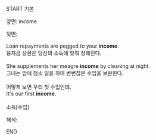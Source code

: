 START
기본

앞면:
income


뒷면:
<div>Loan repayments are pegged to your <strong>income</strong>. </div><div><div>융자금 상환은 당신의 소득에 맞춰 정해진다.</div></div><div><br></div><div><div>She supplements her meagre <strong>income</strong> by cleaning at night. </div><div><div>그녀는 밤에 청소 일을 하여 변변찮은 수입을 보완한다.</div></div></div><div><br></div><div><div><div><span>어떻게 보면 우리 첫 수입인데.</span></div></div><div><div><span>It's our first <strong>income</strong>.</span></div></div></div><div><br></div><div>소득[수입]</div>


해석:
<!--ID: 1746614454105-->
END